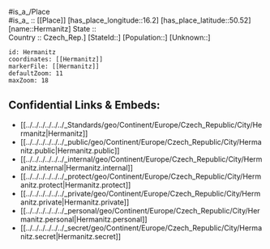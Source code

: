 ﻿---
location: [50.52,16.2] 
mapzoom: [7,12] 
mapmarker: city 
type: City
tags:
- geo/City


SpocWebEntityId: 30902
isDeleted: false
confidential: public

---
#is_a_/Place  
#is_a_ :: [[Place]] 
[has_place_longitude::16.2] 
[has_place_latitude::50.52] 
[name::Hermanitz] 
State ::  
Country :: Czech_Rep.] 
[StateId::] 
[Population::] 
[Unknown::] 


```leaflet
id: Hermanitz
coordinates: [[Hermanitz]] 
markerFile: [[Hermanitz]] 
defaultZoom: 11 
maxZoom: 18
```


## Confidential Links & Embeds: 
- [[../../../../../../_Standards/geo/Continent/Europe/Czech_Republic/City/Hermanitz|Hermanitz]] 
- [[../../../../../../_public/geo/Continent/Europe/Czech_Republic/City/Hermanitz.public|Hermanitz.public]] 
- [[../../../../../../_internal/geo/Continent/Europe/Czech_Republic/City/Hermanitz.internal|Hermanitz.internal]] 
- [[../../../../../../_protect/geo/Continent/Europe/Czech_Republic/City/Hermanitz.protect|Hermanitz.protect]] 
- [[../../../../../../_private/geo/Continent/Europe/Czech_Republic/City/Hermanitz.private|Hermanitz.private]] 
- [[../../../../../../_personal/geo/Continent/Europe/Czech_Republic/City/Hermanitz.personal|Hermanitz.personal]] 
- [[../../../../../../_secret/geo/Continent/Europe/Czech_Republic/City/Hermanitz.secret|Hermanitz.secret]] 
